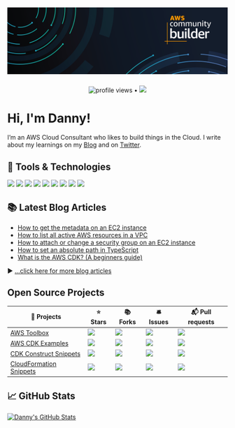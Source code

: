 # [![Danny Steenman header](https://raw.githubusercontent.com/dannysteenman/dannysteenman/main/icon/gh-header.png)](https://towardsthecloud.com)

<p align="center">
  <img src="https://gpvc.arturio.dev/dannysteenman" alt="profile views"> •
  <a href="https://twitter.com/dannysteenman"><img src="https://img.shields.io/twitter/follow/dannysteenman?label=%40dannysteenman&style=social"></a>
</p>

# Hi, I'm Danny!

I’m an AWS Cloud Consultant who likes to build things in the Cloud. I write about my learnings on my [Blog](https://towardsthecloud.com) and on [Twitter](https://twitter.com/dannysteenman).

## 🧰 Tools & Technologies

![](https://img.shields.io/badge/OS-MacOS-informational?style=flat&logo=Apple&logoColor=white&color=2bbc8a)
![](https://img.shields.io/badge/Editor-VSCode-informational?style=flat&logo=visual-studio-code&logoColor=white&color=2bbc8a)
![](https://img.shields.io/badge/Code-Python-informational?style=flat&logo=python&logoColor=white&color=2bbc8a)
![](https://img.shields.io/badge/Code-Typescript-informational?style=flat&logo=typescript&logoColor=white&color=2bbc8a)
![](https://img.shields.io/badge/Shell-ZSH-informational?style=flat&logo=gnu-bash&logoColor=white&color=2bbc8a)
![](https://img.shields.io/badge/Tools-CDK-informational?style=flat&logo=amazon-aws&logoColor=white&color=2bbc8a)
![](https://img.shields.io/badge/Tools-CloudFormation-informational?style=flat&logo=amazon-aws&logoColor=white&color=2bbc8a)
![](https://img.shields.io/badge/Tools-Docker-informational?style=flat&logo=docker&logoColor=white&color=2bbc8a)
![](https://img.shields.io/badge/Cloud-Amazon_Web_Services-informational?style=flat&logo=amazon-aws&logoColor=white&color=2bbc8a)

## 📚 Latest Blog Articles

<!-- BLOG-POST-LIST:START -->
- [How to get the metadata on an EC2 instance](https://towardsthecloud.com/amazon-ec2-instance-metadata)
- [How to list all active AWS resources in a VPC](https://towardsthecloud.com/amazon-vpc-list-resources)
- [How to attach or change a security group on an EC2 instance](https://towardsthecloud.com/amazon-ec2-change-security-group)
- [How to set an absolute path in TypeScript](https://towardsthecloud.com/set-absolute-path-typescript)
- [What is the AWS CDK? &lpar;A beginners guide&rpar;](https://towardsthecloud.com/aws-cdk)
<!-- BLOG-POST-LIST:END -->

▶ [...click here for more blog articles](https://towardsthecloud.com)

## Open Source Projects

| 🎁 Projects                                                                                 | ⭐ Stars                                                                                           | 📚 Forks                                                                                           | 🛎 Issues                                                                                            | 📬 Pull requests                                                                                       |
| ------------------------------------------------------------------------------------------ | ------------------------------------------------------------------------------------------------- | ------------------------------------------------------------------------------------------------- | --------------------------------------------------------------------------------------------------- | ----------------------------------------------------------------------------------------------------- |
| [AWS Toolbox](https://github.com/dannysteenman/aws-toolbox)                                | ![](https://img.shields.io/github/stars/dannysteenman/aws-toolbox?color=green)                    | ![](https://img.shields.io/github/forks/dannysteenman/aws-toolbox?color=green)                    | ![](https://img.shields.io/github/issues/dannysteenman/aws-toolbox?color=green)                     | ![](https://img.shields.io/github/issues-pr/dannysteenman/aws-toolbox?color=orange)                   |
| [AWS CDK Examples](https://github.com/dannysteenman/aws-cdk-examples)                                | ![](https://img.shields.io/github/stars/dannysteenman/aws-cdk-examples?color=green)                    | ![](https://img.shields.io/github/forks/dannysteenman/aws-cdk-examples?color=green)                    | ![](https://img.shields.io/github/issues/dannysteenman/aws-cdk-examples?color=green)                     | ![](https://img.shields.io/github/issues-pr/dannysteenman/aws-cdk-examples?color=orange)                   |
| [CDK Construct Snippets](https://github.com/dannysteenman/vscode-cdk-snippets)             | ![](https://img.shields.io/github/stars/dannysteenman/vscode-cdk-snippets?color=green)            | ![](https://img.shields.io/github/forks/dannysteenman/vscode-cdk-snippets?color=green)            | ![](https://img.shields.io/github/issues/dannysteenman/vscode-cdk-snippets?color=yellow)            | ![](https://img.shields.io/github/issues-pr/dannysteenman/vscode-cdk-snippets?color=green)            |
| [CloudFormation Snippets](https://github.com/dannysteenman/vscode-cloudformation-snippets) | ![](https://img.shields.io/github/stars/dannysteenman/vscode-cloudformation-snippets?color=green) | ![](https://img.shields.io/github/forks/dannysteenman/vscode-cloudformation-snippets?color=green) | ![](https://img.shields.io/github/issues/dannysteenman/vscode-cloudformation-snippets?color=yellow) | ![](https://img.shields.io/github/issues-pr/dannysteenman/vscode-cloudformation-snippets?color=green) |

## 📈 GitHub Stats

<a href="https://github.com/dannysteenman/dannysteenman">
  <img align="center" src="https://github-readme-stats.vercel.app/api?username=dannysteenman&show_icons=true&line_height=27&count_private=true&title_color=ffffff&text_color=c9cacc&icon_color=2bbc8a&bg_color=1d1f21" alt="Danny's GitHub Stats" />
</a>
